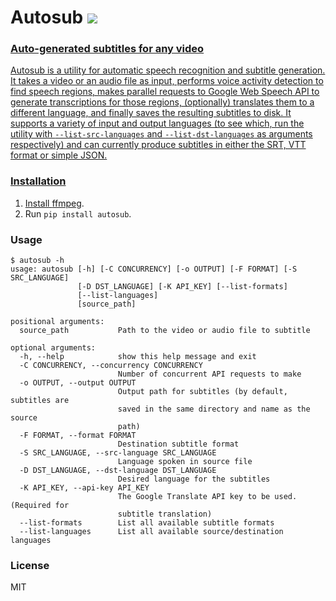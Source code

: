 # Autosub <a href="https://pypi.python.org/pypi/autosub"><img src="https://img.shields.io/pypi/v/autosub.svg"></img></a> <a href="https://pypi.python.org/pypi/autosub">
### Auto-generated subtitles for any video

Autosub is a utility for automatic speech recognition and subtitle generation. It takes a video or an audio file as input, performs voice activity detection to find speech regions, makes parallel requests to Google Web Speech API to generate transcriptions for those regions, (optionally) translates them to a different language, and finally saves the resulting subtitles to disk. It supports a variety of input and output languages (to see which, run the utility with `--list-src-languages` and `--list-dst-languages` as arguments respectively) and can currently produce subtitles in either the SRT, VTT format or simple JSON.

### Installation

1. Install [ffmpeg](https://www.ffmpeg.org/).
2. Run `pip install autosub`.

### Usage

```
$ autosub -h
usage: autosub [-h] [-C CONCURRENCY] [-o OUTPUT] [-F FORMAT] [-S SRC_LANGUAGE]
               [-D DST_LANGUAGE] [-K API_KEY] [--list-formats]
               [--list-languages]
               [source_path]

positional arguments:
  source_path           Path to the video or audio file to subtitle

optional arguments:
  -h, --help            show this help message and exit
  -C CONCURRENCY, --concurrency CONCURRENCY
                        Number of concurrent API requests to make
  -o OUTPUT, --output OUTPUT
                        Output path for subtitles (by default, subtitles are
                        saved in the same directory and name as the source
                        path)
  -F FORMAT, --format FORMAT
                        Destination subtitle format
  -S SRC_LANGUAGE, --src-language SRC_LANGUAGE
                        Language spoken in source file
  -D DST_LANGUAGE, --dst-language DST_LANGUAGE
                        Desired language for the subtitles
  -K API_KEY, --api-key API_KEY
                        The Google Translate API key to be used. (Required for
                        subtitle translation)
  --list-formats        List all available subtitle formats
  --list-languages      List all available source/destination languages
```

### License

MIT
